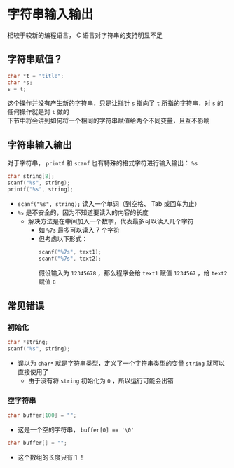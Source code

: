 # 字符串输入输出  
相较于较新的编程语言， C 语言对字符串的支持明显不足  

## 字符串赋值？  
```C
char *t = "title";
char *s;
s = t;
```
这个操作并没有产生新的字符串，只是让指针 `s` 指向了 `t` 所指的字符串，对 `s` 的任何操作就是对 `t` 做的  
下节中将会讲到如何将一个相同的字符串赋值给两个不同变量，且互不影响  

## 字符串输入输出  
对于字符串， `printf` 和 `scanf` 也有特殊的格式字符进行输入输出： `%s`  
```C
char string[8];
scanf("%s", string);
printf("%s", string);
```
- `scanf("%s", string);` 读入一个单词（到空格、 Tab 或回车为止）  
- `%s` 是不安全的，因为不知道要读入的内容的长度  
    - 解决方法是在中间加入一个数字，代表最多可以读入几个字符  
        - 如 `%7s` 最多可以读入 7 个字符  
        - 但考虑以下形式：  
            ```C
            scanf("%7s", text1);
            scanf("%7s", text2);
            ```
            假设输入为 `12345678` ，那么程序会给 `text1` 赋值 `1234567` ，给 `text2` 赋值 `8`  

## 常见错误  
### 初始化  
```C
char *string;
scanf("%s", string);
```
- 误以为 `char*` 就是字符串类型，定义了一个字符串类型的变量 `string` 就可以直接使用了  
    - 由于没有将 `string` 初始化为 `0` ，所以运行可能会出错  
### 空字符串  
```C
char buffer[100] = "";
```
- 这是一个空的字符串， `buffer[0] == '\0'`  
```C
char buffer[] = "";
```
- 这个数组的长度只有 1 ！  